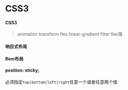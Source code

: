 # CSS3

#### CSS3

> animation transform flex linear-gradient filter flex等

#### 响应式布局







#### Rem布局





#### position: sticky;

必须指定`top|bottom|left|right`任意一个或者任意两个值

